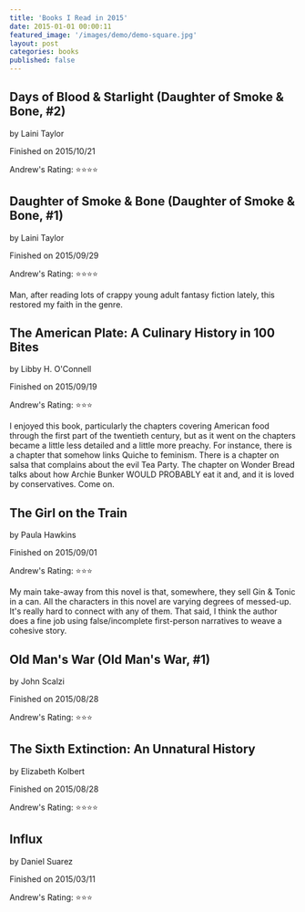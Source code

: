 ```yaml
---
title: 'Books I Read in 2015'
date: 2015-01-01 00:00:11
featured_image: '/images/demo/demo-square.jpg' 
layout: post
categories: books
published: false
---
```

                        

## Days of Blood & Starlight (Daughter of Smoke & Bone, #2)
by Laini Taylor

Finished on 2015/10/21

Andrew's Rating: ⭐️⭐️⭐️⭐️


## Daughter of Smoke & Bone (Daughter of Smoke & Bone, #1)
by Laini Taylor

Finished on 2015/09/29

Andrew's Rating: ⭐️⭐️⭐️⭐️


Man, after reading lots of crappy young adult fantasy fiction lately, this restored my faith in the genre.  


## The American Plate: A Culinary History in 100 Bites
by Libby H. O'Connell

Finished on 2015/09/19

Andrew's Rating: ⭐️⭐️⭐️


I enjoyed this book, particularly the chapters covering American food through the first part of the twentieth century, but as it went on the chapters became a little less detailed and a little more preachy.  For instance, there is a chapter that somehow links Quiche to feminism.  There is a chapter on salsa that complains about the evil Tea Party.  The chapter on Wonder Bread talks about how Archie Bunker WOULD PROBABLY eat it and, and it is loved by conservatives.  Come on.


## The Girl on the Train
by Paula Hawkins

Finished on 2015/09/01

Andrew's Rating: ⭐️⭐️⭐️


My main take-away from this novel is that, somewhere, they sell Gin & Tonic in a can.  All the characters in this novel are varying degrees of messed-up.  It's really hard to connect with any of them.  That said, I think the author does a fine job using false/incomplete first-person narratives to weave a cohesive story.


## Old Man's War (Old Man's War, #1)
by John Scalzi

Finished on 2015/08/28

Andrew's Rating: ⭐️⭐️⭐️


## The Sixth Extinction: An Unnatural History
by Elizabeth Kolbert

Finished on 2015/08/28

Andrew's Rating: ⭐️⭐️⭐️⭐️


## Influx
by Daniel Suarez

Finished on 2015/03/11

Andrew's Rating: ⭐️⭐️⭐️
